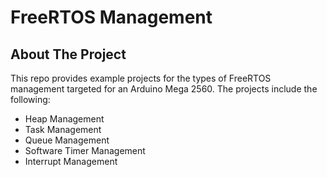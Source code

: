 <div id="top"></div>

<!-- Title -->
# FreeRTOS Management 

<!-- ABOUT THE PROJECT -->
## About The Project

This repo provides example projects for the types of FreeRTOS management targeted for an Arduino Mega 2560. The projects include the following:
  * Heap Management
  * Task Management
  * Queue Management
  * Software Timer Management
  * Interrupt Management